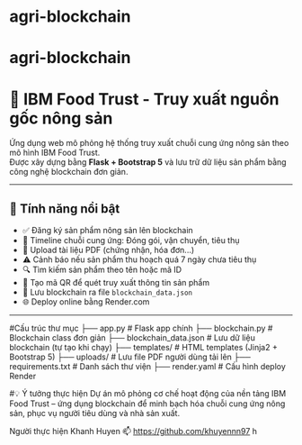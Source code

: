 # agri-blockchain
# agri-blockchain
# 🧾 IBM Food Trust - Truy xuất nguồn gốc nông sản

Ứng dụng web mô phỏng hệ thống truy xuất chuỗi cung ứng nông sản theo mô hình IBM Food Trust.  
Được xây dựng bằng **Flask + Bootstrap 5** và lưu trữ dữ liệu sản phẩm bằng công nghệ blockchain đơn giản.

---

## 🚀 Tính năng nổi bật

- ✅ Đăng ký sản phẩm nông sản lên blockchain
- 📜 Timeline chuỗi cung ứng: Đóng gói, vận chuyển, tiêu thụ
- 📎 Upload tài liệu PDF (chứng nhận, hóa đơn...)
- ⚠️ Cảnh báo nếu sản phẩm thu hoạch quá 7 ngày chưa tiêu thụ
- 🔍 Tìm kiếm sản phẩm theo tên hoặc mã ID
- 📱 Tạo mã QR để quét truy xuất thông tin sản phẩm
- 💾 Lưu blockchain ra file `blockchain_data.json`
- 🌐 Deploy online bằng Render.com

---
#Cấu trúc thư mục
├── app.py                  # Flask app chính
├── blockchain.py           # Blockchain class đơn giản
├── blockchain_data.json    # Lưu dữ liệu blockchain (tự tạo khi chạy)
├── templates/              # HTML templates (Jinja2 + Bootstrap 5)
├── uploads/                # Lưu file PDF người dùng tải lên
├── requirements.txt        # Danh sách thư viện
├── render.yaml             # Cấu hình deploy Render

#💡 Ý tưởng thực hiện
Dự án mô phỏng cơ chế hoạt động của nền tảng IBM Food Trust – ứng dụng blockchain để minh bạch hóa chuỗi cung ứng nông sản, phục vụ người tiêu dùng và nhà sản xuất.

Người thực hiện
Khanh Huyen
📫 https://github.com/khuyennn97
h
